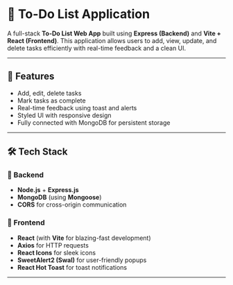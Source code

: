 # 📝 To-Do List Application

A full-stack **To-Do List Web App** built using **Express (Backend)** and **Vite + React (Frontend)**. This application allows users to add, view, update, and delete tasks efficiently with real-time feedback and a clean UI.

---

## 🚀 Features

- Add, edit, delete tasks
- Mark tasks as complete
- Real-time feedback using toast and alerts
- Styled UI with responsive design
- Fully connected with MongoDB for persistent storage

---

## 🛠️ Tech Stack

### 🧠 Backend

- **Node.js** + **Express.js**
- **MongoDB** (using **Mongoose**)
- **CORS** for cross-origin communication

### 🎨 Frontend

- **React** (with **Vite** for blazing-fast development)
- **Axios** for HTTP requests
- **React Icons** for sleek icons
- **SweetAlert2 (Swal)** for user-friendly popups
- **React Hot Toast** for toast notifications

---
